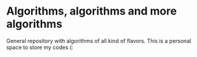 # Algorithms, algorithms and more algorithms
General repository with algorithms of all kind of flavors. This is a personal space to store my codes (:
